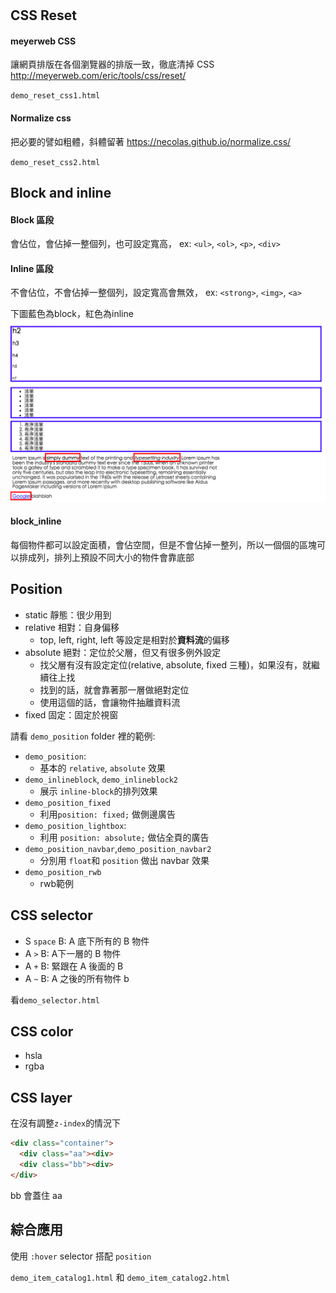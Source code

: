 #
## CSS Reset
#### meyerweb CSS
讓網頁排版在各個瀏覽器的排版一致，徹底清掉 CSS
http://meyerweb.com/eric/tools/css/reset/

`demo_reset_css1.html`

#### Normalize css
把必要的譬如粗體，斜體留著
https://necolas.github.io/normalize.css/

`demo_reset_css2.html`

## Block and inline
#### Block 區段
會佔位，會佔掉一整個列，也可設定寬高，
ex: `<ul>`, `<ol>`, `<p>`, `<div>`

#### Inline 區段
不會佔位，不會佔掉一整個列，設定寬高會無效，
ex: `<strong>`, `<img>`, `<a>`

下圖藍色為block，紅色為inline
![](block_inline.png)

#### block_inline
每個物件都可以設定面積，會佔空間，但是不會佔掉一整列，所以一個個的區塊可以排成列，排列上預設不同大小的物件會靠底部

## Position
- static 靜態：很少用到
- relative 相對：自身偏移
  - top, left, right, left 等設定是相對於**資料流**的偏移
- absolute 絕對：定位於父層，但又有很多例外設定
  - 找父層有沒有設定定位(relative, absolute, fixed 三種)，如果沒有，就繼續往上找
  - 找到的話，就會靠著那一層做絕對定位
  - 使用這個的話，會讓物件抽離資料流
- fixed 固定：固定於視窗

請看 `demo_position` folder 裡的範例:
- `demo_position`:
  - 基本的 `relative`, `absolute` 效果
- `demo_inlineblock`, `demo_inlineblock2`
  - 展示 `inline-block`的排列效果
- `demo_position_fixed`
  - 利用`position: fixed;` 做側邊廣告
- `demo_position_lightbox`:
  - 利用 `position: absolute;` 做佔全頁的廣告
- `demo_position_navbar`,`demo_position_navbar2`
  - 分別用 `float`和 `position` 做出 navbar 效果
- `demo_position_rwb`
  - rwb範例

## CSS selector
- S `space` B: A 底下所有的 B 物件
- A `>` B: A下一層的 B 物件
- A `+` B: 緊跟在 A 後面的 B
- A `~` B: A 之後的所有物件 b

看`demo_selector.html`

## CSS color
- hsla
- rgba

## CSS layer
在沒有調整`z-index`的情況下
```html
<div class="container">
  <div class="aa"><div>
  <div class="bb"><div>
</div>
```
bb 會蓋住 aa

## 綜合應用
使用 `:hover` selector 搭配 `position`

`demo_item_catalog1.html` 和 `demo_item_catalog2.html`
